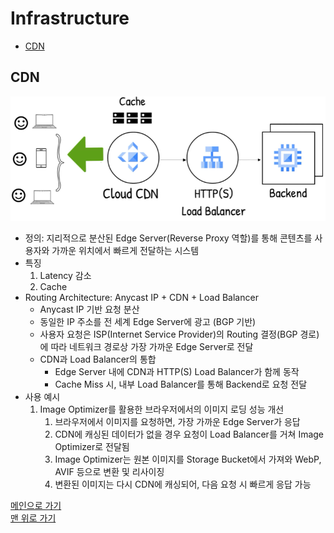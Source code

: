 # Infrastructure

* [CDN](#cdn)

## CDN
![CDN](./assets/img/cdn.png)
- 정의: 지리적으로 분산된 Edge Server(Reverse Proxy 역할)를 통해 콘텐츠를 사용자와 가까운 위치에서 빠르게 전달하는 시스템
- 특징
  1. Latency 감소
  1. Cache
- Routing Architecture: Anycast IP + CDN + Load Balancer
	- Anycast IP 기반 요청 분산
    - 동일한 IP 주소를 전 세계 Edge Server에 광고 (BGP 기반)
    - 사용자 요청은 ISP(Internet Service Provider)의 Routing 결정(BGP 경로)에 따라 네트워크 경로상 가장 가까운 Edge Server로 전달
	- CDN과 Load Balancer의 통합
		- Edge Server 내에 CDN과 HTTP(S) Load Balancer가 함께 동작
		- Cache Miss 시, 내부 Load Balancer를 통해 Backend로 요청 전달
- 사용 예시
	1. Image Optimizer를 활용한 브라우저에서의 이미지 로딩 성능 개선
		1. 브라우저에서 이미지를 요청하면, 가장 가까운 Edge Server가 응답
		1. CDN에 캐싱된 데이터가 없을 경우 요청이 Load Balancer를 거쳐 Image Optimizer로 전달됨
		1. Image Optimizer는 원본 이미지를 Storage Bucket에서 가져와 WebP, AVIF 등으로 변환 및 리사이징
		1. 변환된 이미지는 다시 CDN에 캐싱되어, 다음 요청 시 빠르게 응답 가능

[메인으로 가기](https://github.com/sekhyuni/frontend-basic-concept)</br>
[맨 위로 가기](#infrastructure)
